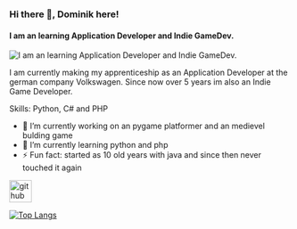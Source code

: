 ### Hi there 👋, Dominik here!
#### I am an learning Application Developer and Indie GameDev.
![I am an learning Application Developer and Indie GameDev.](https://arturssmirnovs.github.io/github-profile-readme-generator/images/banner.png)

I am currently making my apprenticeship as an Application Developer at the german company Volkswagen. Since now over 5 years im also an Indie Game Developer.

Skills: Python, C# and PHP

- 🔭 I’m currently working on an pygame platformer and an medievel bulding game 
- 🌱 I’m currently learning python and php 
- ⚡ Fun fact: started as 10 old years with java and since then never touched it again 


[<img src='https://cdn.jsdelivr.net/npm/simple-icons@3.0.1/icons/github.svg' alt='github' height='40'>](https://github.com/DomiCarfter)  

[![Top Langs](https://github-readme-stats.vercel.app/api/top-langs/?username=DomiCarfter)](https://github.com/anuraghazra/github-readme-stats)
